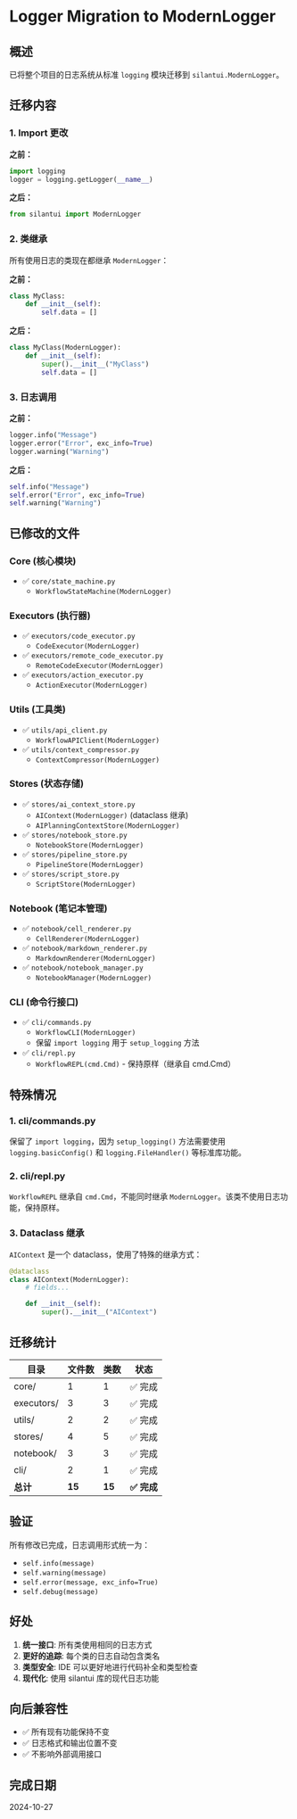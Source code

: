 # Logger Migration to ModernLogger

## 概述

已将整个项目的日志系统从标准 `logging` 模块迁移到 `silantui.ModernLogger`。

## 迁移内容

### 1. Import 更改

**之前：**
```python
import logging
logger = logging.getLogger(__name__)
```

**之后：**
```python
from silantui import ModernLogger
```

### 2. 类继承

所有使用日志的类现在都继承 `ModernLogger`：

**之前：**
```python
class MyClass:
    def __init__(self):
        self.data = []
```

**之后：**
```python
class MyClass(ModernLogger):
    def __init__(self):
        super().__init__("MyClass")
        self.data = []
```

### 3. 日志调用

**之前：**
```python
logger.info("Message")
logger.error("Error", exc_info=True)
logger.warning("Warning")
```

**之后：**
```python
self.info("Message")
self.error("Error", exc_info=True)
self.warning("Warning")
```

## 已修改的文件

### Core (核心模块)
- ✅ `core/state_machine.py`
  - `WorkflowStateMachine(ModernLogger)`

### Executors (执行器)
- ✅ `executors/code_executor.py`
  - `CodeExecutor(ModernLogger)`
- ✅ `executors/remote_code_executor.py`
  - `RemoteCodeExecutor(ModernLogger)`
- ✅ `executors/action_executor.py`
  - `ActionExecutor(ModernLogger)`

### Utils (工具类)
- ✅ `utils/api_client.py`
  - `WorkflowAPIClient(ModernLogger)`
- ✅ `utils/context_compressor.py`
  - `ContextCompressor(ModernLogger)`

### Stores (状态存储)
- ✅ `stores/ai_context_store.py`
  - `AIContext(ModernLogger)` (dataclass 继承)
  - `AIPlanningContextStore(ModernLogger)`
- ✅ `stores/notebook_store.py`
  - `NotebookStore(ModernLogger)`
- ✅ `stores/pipeline_store.py`
  - `PipelineStore(ModernLogger)`
- ✅ `stores/script_store.py`
  - `ScriptStore(ModernLogger)`

### Notebook (笔记本管理)
- ✅ `notebook/cell_renderer.py`
  - `CellRenderer(ModernLogger)`
- ✅ `notebook/markdown_renderer.py`
  - `MarkdownRenderer(ModernLogger)`
- ✅ `notebook/notebook_manager.py`
  - `NotebookManager(ModernLogger)`

### CLI (命令行接口)
- ✅ `cli/commands.py`
  - `WorkflowCLI(ModernLogger)`
  - 保留 `import logging` 用于 `setup_logging` 方法
- ✅ `cli/repl.py`
  - `WorkflowREPL(cmd.Cmd)` - 保持原样（继承自 cmd.Cmd）

## 特殊情况

### 1. cli/commands.py
保留了 `import logging`，因为 `setup_logging()` 方法需要使用 `logging.basicConfig()` 和 `logging.FileHandler()` 等标准库功能。

### 2. cli/repl.py
`WorkflowREPL` 继承自 `cmd.Cmd`，不能同时继承 `ModernLogger`。该类不使用日志功能，保持原样。

### 3. Dataclass 继承
`AIContext` 是一个 dataclass，使用了特殊的继承方式：

```python
@dataclass
class AIContext(ModernLogger):
    # fields...

    def __init__(self):
        super().__init__("AIContext")
```

## 迁移统计

| 目录 | 文件数 | 类数 | 状态 |
|------|--------|------|------|
| core/ | 1 | 1 | ✅ 完成 |
| executors/ | 3 | 3 | ✅ 完成 |
| utils/ | 2 | 2 | ✅ 完成 |
| stores/ | 4 | 5 | ✅ 完成 |
| notebook/ | 3 | 3 | ✅ 完成 |
| cli/ | 2 | 1 | ✅ 完成 |
| **总计** | **15** | **15** | **✅ 完成** |

## 验证

所有修改已完成，日志调用形式统一为：
- `self.info(message)`
- `self.warning(message)`
- `self.error(message, exc_info=True)`
- `self.debug(message)`

## 好处

1. **统一接口**: 所有类使用相同的日志方式
2. **更好的追踪**: 每个类的日志自动包含类名
3. **类型安全**: IDE 可以更好地进行代码补全和类型检查
4. **现代化**: 使用 silantui 库的现代日志功能

## 向后兼容性

- ✅ 所有现有功能保持不变
- ✅ 日志格式和输出位置不变
- ✅ 不影响外部调用接口

## 完成日期

2024-10-27
